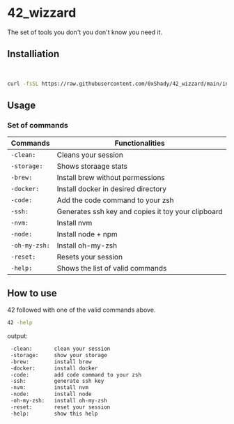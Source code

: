 # 42_wizzard

The set of tools you don't you don't know you need it.
</br>

## Installiation

</br>

```bash
curl -fsSL https://raw.githubusercontent.com/0xShady/42_wizzard/main/installer.sh | zsh && source ~/.zshrc
```

## Usage

### Set of commands

| Commands | Functionalities | 
| --------------- | --------------- 
| ```-clean:``` | Cleans your session |
| ```-storage:``` | Shows storaage stats |
| ```-brew:``` | Install brew without permessions |
| ```-docker:``` | Install docker in desired directory |
| ```-code:``` | Add the code command to your zsh |
| ```-ssh:``` | Generates ssh key and copies it toy your clipboard |
| ```-nvm:``` | Install nvm |
| ```-node:``` | Install node + npm |
| ```-oh-my-zsh:``` | Install oh-my-zsh |
| ```-reset:``` |Resets your session |
| ```-help:``` | Shows the list of valid commands |

## How to use

42 followed with one of the valid commands above.

```bash
42 -help
```

output:

```bash 
 -clean:       clean your session
 -storage:     show your storage
 -brew:        install brew
 -docker:      install docker
 -code:        add code command to your zsh
 -ssh:         generate ssh key
 -nvm:         install nvm
 -node:        install node
 -oh-my-zsh:   install oh-my-zsh
 -reset:       reset your session
 -help:        show this help
```

